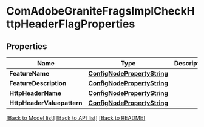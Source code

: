 # ComAdobeGraniteFragsImplCheckHttpHeaderFlagProperties

## Properties
Name | Type | Description | Notes
------------ | ------------- | ------------- | -------------
**FeatureName** | [**ConfigNodePropertyString**](configNodePropertyString.md) |  | [optional] 
**FeatureDescription** | [**ConfigNodePropertyString**](configNodePropertyString.md) |  | [optional] 
**HttpHeaderName** | [**ConfigNodePropertyString**](configNodePropertyString.md) |  | [optional] 
**HttpHeaderValuepattern** | [**ConfigNodePropertyString**](configNodePropertyString.md) |  | [optional] 

[[Back to Model list]](../README.md#documentation-for-models) [[Back to API list]](../README.md#documentation-for-api-endpoints) [[Back to README]](../README.md)


